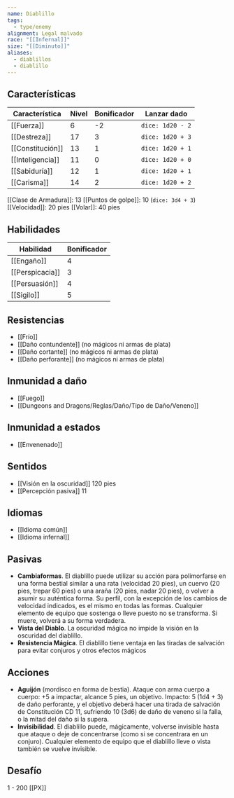 ```yaml
---
name: Diablillo
tags:
  - type/enemy
alignment: Legal malvado
race: "[[Infernal]]"
size: "[[Diminuto]]"
aliases:
  - diablillos
  - diablillo
---
```

## Características
| Característica | Nivel | Bonificador | Lanzar dado |
| ---- | ---- | ---- | ---- |
| [[Fuerza]] | 6 | -2 | `dice: 1d20 - 2` |
| [[Destreza]] | 17 | 3 | `dice: 1d20 + 3` |
| [[Constitución]] | 13 | 1 | `dice: 1d20 + 1` |
| [[Inteligencia]] | 11 | 0 | `dice: 1d20 + 0` |
| [[Sabiduría]] | 12 | 1 | `dice: 1d20 + 1` |
| [[Carisma]] | 14 | 2 | `dice: 1d20 + 2` |

[[Clase de Armadura]]: 13
[[Puntos de golpe]]: 10 (`dice: 3d4 + 3`)
[[Velocidad]]: 20 pies
[[Volar]]: 40 pies
## Habilidades
| Habilidad | Bonificador |
| ---- | ---- |
| [[Engaño]] | 4 |
| [[Perspicacia]] | 3 |
| [[Persuasión]] | 4 |
| [[Sigilo]] | 5 |
## Resistencias
- [[Frío]]
- [[Daño contundente]] (no mágicos ni armas de plata)
- [[Daño cortante]] (no mágicos ni armas de plata)
- [[Daño perforante]] (no mágicos ni armas de plata)

## Inmunidad a daño
- [[Fuego]]
- [[Dungeons and Dragons/Reglas/Daño/Tipo de Daño/Veneno]]

## Inmunidad a estados
- [[Envenenado]]

## Sentidos
- [[Visión en la oscuridad]] 120 pies
- [[Percepción pasiva]] 11

## Idiomas
- [[Idioma común]]
- [[Idioma infernal]]

## Pasivas
- **Cambiaformas**. El diablillo puede utilizar su acción para polimorfarse en una forma bestial similar a una rata (velocidad 20 pies), un cuervo (20 pies, trepar 60 pies) o una araña (20 pies, nadar 20 pies), o volver a asumir su auténtica forma. Su perfil, con la excepción de los cambios de velocidad indicados, es el mismo en todas las formas. Cualquier elemento de equipo que sostenga o lleve puesto no se transforma. Si muere, volverá a su forma verdadera.
- **Vista del Diablo**. La oscuridad mágica no impide la visión en la oscuridad del diablillo.
- **Resistencia Mágica**. El diablillo tiene ventaja en las tiradas de salvación para evitar conjuros y otros efectos mágicos

## Acciones
- **Aguijón** (mordisco en forma de bestia). Ataque con arma cuerpo a cuerpo: +5 a impactar, alcance 5 pies, un objetivo. Impacto: 5 (1d4 + 3) de daño perforante, y el objetivo deberá hacer una tirada de salvación de Constitución CD 11, sufriendo 10 (3d6) de daño de veneno si la falla, o la mitad del daño si la supera.
- **Invisibilidad**. El diablillo puede, mágicamente, volverse invisible hasta que ataque o deje de concentrarse (como si se concentrara en un conjuro). Cualquier elemento de equipo que el diablillo lleve o vista también se vuelve invisible. 
## Desafío
1 - 200 [[PX]]
